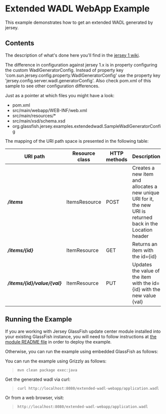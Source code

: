 <!--

    DO NOT ALTER OR REMOVE COPYRIGHT NOTICES OR THIS HEADER.

    Copyright (c) 2015-2017 Oracle and/or its affiliates. All rights reserved.

    The contents of this file are subject to the terms of either the GNU
    General Public License Version 2 only ("GPL") or the Common Development
    and Distribution License("CDDL") (collectively, the "License").  You
    may not use this file except in compliance with the License.  You can
    obtain a copy of the License at
    https://oss.oracle.com/licenses/CDDL+GPL-1.1
    or LICENSE.txt.  See the License for the specific
    language governing permissions and limitations under the License.

    When distributing the software, include this License Header Notice in each
    file and include the License file at LICENSE.txt.

    GPL Classpath Exception:
    Oracle designates this particular file as subject to the "Classpath"
    exception as provided by Oracle in the GPL Version 2 section of the License
    file that accompanied this code.

    Modifications:
    If applicable, add the following below the License Header, with the fields
    enclosed by brackets [] replaced by your own identifying information:
    "Portions Copyright [year] [name of copyright owner]"

    Contributor(s):
    If you wish your version of this file to be governed by only the CDDL or
    only the GPL Version 2, indicate your decision by adding "[Contributor]
    elects to include this software in this distribution under the [CDDL or GPL
    Version 2] license."  If you don't indicate a single choice of license, a
    recipient has the option to distribute your version of this file under
    either the CDDL, the GPL Version 2 or to extend the choice of license to
    its licensees as provided above.  However, if you add GPL Version 2 code
    and therefore, elected the GPL Version 2 license, then the option applies
    only if the new code is made subject to such option by the copyright
    holder.

-->

Extended WADL WebApp Example
============================

This example demonstrates how to get an extended WADL generated by
jersey.

Contents
--------

The description of what's done here you'll find in the [jersey 1
wiki](https://wikis.oracle.com/display/Jersey/HowToConfigureExtendedWADL).

The difference in configuration against jersey 1.x is in property
configuring the custom WadlGeneratorConfig. Instead of property key
'com.sun.jersey.config.property.WadlGeneratorConfig' use the property
key 'jersey.config.server.wadl.generatorConfig'. Also check pom.xml of
this sample to see other configuration differences.

Just as a pointer at which files you might have a look:

-   pom.xml
-   src/main/webapp/WEB-INF/web.xml
-   src/main/resources/\*
-   src/main/xsd/schema.xsd
-   org.glassfish.jersey.examples.extendedwadl.SampleWadlGeneratorConfig

The mapping of the URI path space is presented in the following table:

URI path                        | Resource class   | HTTP methods   | Description
------------------------------- | ---------------- | -------------- | ---------------------------------------------------------------------------------------------------------------
**_/items_**                    | ItemsResource    | POST           | Creates a new item and allocates a new unique URI for it, the new URI is returned back in the Location header
**_/items/{id}_**               | ItemResource     | GET            | Returns an item with the id={id}
**_/items/{id}/value/{val}_**   | ItemResource     | PUT            | Updates the value of the item with the id={id} with the new value {val}

Running the Example
-------------------

If you are working with Jersey GlassFish update center module installed
into your existing GlassFish instance, you will need to follow
instructions at [the module README file](../../README.html) in order to
deploy the example.

Otherwise, you can run the example using embedded GlassFish as follows:

You can run the example using Grizzly as follows:

>     mvn clean package exec:java

Get the generated wadl via curl:

>     curl http://localhost:8080/extended-wadl-webapp/application.wadl

Or from a web browser, visit:

>     http://localhost:8080/extended-wadl-webapp/application.wadl
